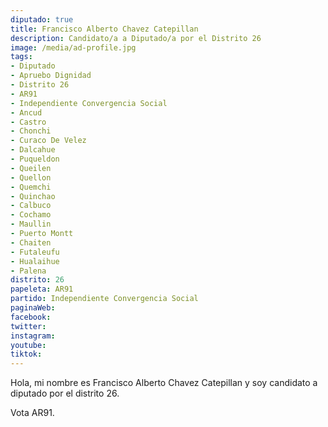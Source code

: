 ```yaml
---
diputado: true
title: Francisco Alberto Chavez Catepillan
description: Candidato/a a Diputado/a por el Distrito 26
image: /media/ad-profile.jpg
tags:
- Diputado
- Apruebo Dignidad
- Distrito 26
- AR91
- Independiente Convergencia Social
- Ancud
- Castro
- Chonchi
- Curaco De Velez
- Dalcahue
- Puqueldon
- Queilen
- Quellon
- Quemchi
- Quinchao
- Calbuco
- Cochamo
- Maullin
- Puerto Montt
- Chaiten
- Futaleufu
- Hualaihue
- Palena
distrito: 26
papeleta: AR91
partido: Independiente Convergencia Social
paginaWeb:
facebook:
twitter:
instagram:
youtube:
tiktok:
---
```

Hola, mi nombre es Francisco Alberto Chavez Catepillan y soy candidato a diputado por el distrito 26.

Vota AR91.
